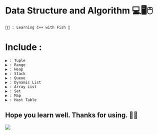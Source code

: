 # Data Structure and Algorithm 💻🖥️🖱️
    🧑‍🎓 : Learning C++ with Fish 🤎
    
# Include :
    ▶️ : Tuple
    ▶️ : Range
    ▶️ : Heap
    ▶️ : Stack
    ▶️ : Queue
    ▶️ : Dynamic List
    ▶️ : Array List
    ▶️ : Set
    ▶️ : Map
    ▶️ : Hast Table
    
## Hope you learn well. Thanks for using. 💙😙
![](https://komarev.com/ghpvc/?username=Ca-Len-Men)
